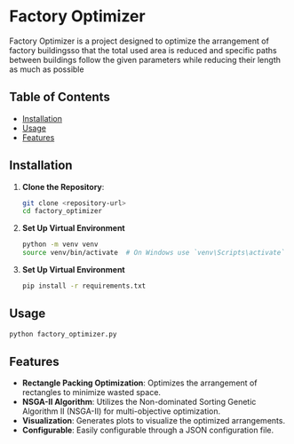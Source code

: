 # Factory Optimizer

Factory Optimizer is a project designed to optimize the arrangement of factory buildingsso that the total used area is reduced and specific paths between buildings follow the given parameters while reducing their length as much as possible

## Table of Contents

- [Installation](#installation)
- [Usage](#usage)
- [Features](#features)

## Installation

1. **Clone the Repository**:

   ```bash
   git clone <repository-url>
   cd factory_optimizer

   ```

2. **Set Up Virtual Environment**

   ```bash
   python -m venv venv
   source venv/bin/activate  # On Windows use `venv\Scripts\activate`

   ```

3. **Set Up Virtual Environment**
   ```bash
   pip install -r requirements.txt
   ```

## Usage

```bash
python factory_optimizer.py
```

## Features

- **Rectangle Packing Optimization**: Optimizes the arrangement of rectangles to minimize wasted space.
- **NSGA-II Algorithm**: Utilizes the Non-dominated Sorting Genetic Algorithm II (NSGA-II) for multi-objective optimization.
- **Visualization**: Generates plots to visualize the optimized arrangements.
- **Configurable**: Easily configurable through a JSON configuration file.
